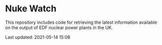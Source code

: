 # Nuke Watch

This repository includes code for retrieving the latest information available on the output of EDF nuclear power plants in the UK.

Last updated: 2021-05-14 15:08